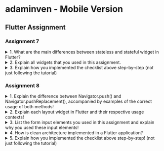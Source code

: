 # adaminven - Mobile Version
## Flutter Assignment
### Assignment 7

<details>
<summary>1. What are the main differences between stateless and stateful widget in Flutter?</summary>

Stateless Widget: The widgets whose state can not be altered once they are built are called stateless widgets. These widgets are immutable once they are built.

Stateful Widget: The widgets whose state can be altered once they are built are called stateful Widgets. These states are mutable and can be changed multiple times in their lifetime.
</details>

<details>
<summary>2. Explain all widgets that you used in this assignment.</summary>

1. Scaffold – Implements the basic material design visual layout structure.
2. App-Bar – To create a bar at the top of the screen.
3. Text - To write anything on the screen.
4. Container – To contain any widget.
5. Center – To provide center alignment to other widgets.
6. Column - To displays its children in a vertical array
</details>

<details>
<summary>3. Explain how you implemented the checklist above step-by-step (not just following the tutorial)</summary>

1. Create flutter project:
```
flutter create adaminven
```

2. Change the directory to a new directory that created after execute flutter project command, and run the initial project
```
cd adaminven
flutter run
```

3. change `main.dart` to include `menu.dart`

```
import 'package:flutter/material.dart';
import 'package:adaminven/menu.dart';

void main() {
  runApp(const MyApp());
}

class MyApp extends StatelessWidget {
  const MyApp({super.key});

  @override
  Widget build(BuildContext context) {
    return MaterialApp(
      title: 'Adam Inventory',
      theme: ThemeData(
        colorScheme: ColorScheme.fromSeed(seedColor: Colors.red.shade200),
        useMaterial3: true,
      ),
      home: MyHomePage(),
      debugShowCheckedModeBanner: false,
    );
  }
}

```

and the `menu.dart` will be like this:
```
// ignore_for_file: unused_import

import 'package:flutter/material.dart';

class MyHomePage extends StatelessWidget {
  MyHomePage({Key? key}) : super(key: key);
  final List<HomeProperies> items = [
    HomeProperies("View Products", Icons.checklist, Colors.amber),
    HomeProperies("Add Product", Icons.add_shopping_cart, Colors.black),
    HomeProperies("Logout", Icons.logout, Colors.deepOrange),
  ];

  @override
  Widget build(BuildContext context) {
    return Scaffold(
      appBar: AppBar(
        centerTitle: true,
        title: const Text(
          'Adam Inventory',
        ),
        backgroundColor: Colors.red.shade200,
      ),
      body: SingleChildScrollView(
        // Scrolling wrapper widget
        child: Padding(
          padding: const EdgeInsets.all(10.0), // Set padding for the page
          child: Column(
            // Widget to display children vertically
            children: <Widget>[
              const Padding(
                padding: EdgeInsets.only(top: 10.0, bottom: 10.0),
                // Text widget to display text with center alignment and appropriate style
                child: Text(
                  'Adam Inventory', // Text indicating the shop name
                  textAlign: TextAlign.center,
                  style: TextStyle(
                    fontSize: 30,
                    fontWeight: FontWeight.bold,
                  ),
                ),
              ),
              // Grid layout
              GridView.count(
                // Container for our cards.
                primary: true,
                padding: const EdgeInsets.all(20),
                crossAxisSpacing: 10,
                mainAxisSpacing: 10,
                crossAxisCount: 3,
                shrinkWrap: true,
                children: items.map((HomeProperies item) {
                  // Iteration for each item
                  return ShopCard(item);
                }).toList(),
              ),
            ],
          ),
        ),
      ),
    );
  }
}

class HomeProperies {
  final String name;
  final IconData icon;
  final Color btnColor;

  HomeProperies(this.name, this.icon, this.btnColor);
}

class ShopCard extends StatelessWidget {
  final HomeProperies item;

  const ShopCard(this.item, {Key? key}); // Constructor

  @override
  Widget build(BuildContext context) {
    return Material(
      color: item.btnColor,
      child: InkWell(
        // Responsive touch area
        onTap: () {
          // Show a SnackBar when clicked
          ScaffoldMessenger.of(context)
            ..hideCurrentSnackBar()
            ..showSnackBar(SnackBar(
                content: Text("You pressed the ${item.name} button!")));
        },
        child: Container(
          // Container to hold Icon and Text
          padding: const EdgeInsets.all(8),
          child: Center(
            child: Column(
              mainAxisAlignment: MainAxisAlignment.center,
              children: [
                Icon(
                  item.icon,
                  color: Colors.white,
                  size: 30.0,
                ),
                const Padding(padding: EdgeInsets.all(3)),
                Text(
                  item.name,
                  textAlign: TextAlign.center,
                  style: const TextStyle(color: Colors.white),
                ),
              ],
            ),
          ),
        ),
      ),
    );
  }
}

```
</details>


### Assignment 8

<details>
<summary>1. Explain the difference between Navigator.push() and Navigator.pushReplacement(), accompanied by examples of the correct usage of both methods!</summary>

Navigator.push() and Navigator.pushReplacement() are methods used for navigating between different screens or routes in flutter app.

1. **Navigator.push()**:
- This method is used to push a new route onto the navigator's stack, which results in displaying a new screen on top of the existing ones.
- It adds the new route to the stack, allowing users to navigate back to the previous screen using the back button or gesture.
- This is typically used to navigate to a new screen and allow users to navigate back to the
previous one.

example:
```
onTap: () {
          // Show SnackBar when clicked
          ScaffoldMessenger.of(context)
            ..hideCurrentSnackBar()
            ..showSnackBar(SnackBar(
                content: Text("You pressed the ${item.name} button!")));

          // Navigate to the appropriate route (depending on the button type)
          if (item.name == "Add Product") {
            Navigator.push(context,
                MaterialPageRoute(builder: (context) => const InvenFormPage()));
          }
        },
```

2. **Navigator.pushReplacement()**:
- This method is used to replace the current route with a new one. It removes the current route from the stack and adds the new one.

- The user won't be able to navigate back to the previous screen because it's replaced in the stack. This is useful to replace the current screen with a new one and don't want the user to go back to the previous screen.

example:
```
onPressed: () {
  Navigator.pushReplacement(
    context,
    MaterialPageRoute(builder: (context) => NewScreen()),
  );
}
```
</details>


<details>
<summary>2. Explain each layout widget in Flutter and their respective usage contexts!</summary>

- Scaffold: This widget is a basic structure for implementing material design visual layout structure.
- Drawer: is a slide-in menu or panel that is typically used to provide navigation options to the user.
- Form: This widget is used to create a form, and wraps all the form fields and handles their validation.
- ListView: This widget is used to create a scrollable list of widgets, and contain the various form fields in a scrollable list
- TextFormField: This widget is used to create a text input field within a form.
- AppBar: This widget represents the app bar at the top of the screen.
</details>

<details>
<summary>3. List the form input elements you used in this assignment and explain why you used these input elements!</summary>

- TextFormField: This widget is used to create a text input field and validate it depending on the text field type.

</details>

<details>
<summary>4. How is clean architecture implemented in a Flutter application?</summary>

In the context of Flutter, clean architecture can be implemented by dividing the application into different layers: Presentation Layer, Domain Layer, and Data Layer. Each layer has its specific responsibilities and dependencies.

</details>

<details>
<summary>5. Explain how you implemented the checklist above step-by-step! (not just following the tutorial)</summary>

1. Separate the screen(UI) and widget file to different folders.

2. create a new input form so that the user can add a new item to the inventory.

3. create a `Drawer` to make the user easier to navigate through the inventory app.


</details>